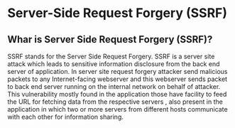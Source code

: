 # Server-Side Request Forgery (SSRF)

## Whar is Server Side Request Forgery (SSRF)?
SSRF stands for the Server Side Request Forgery. SSRF is a server site attack which leads to sensitive information disclosure from the back end server of application. In server site request forgery attacker send malicious packets to any Internet-facing webserver and this webserver sends packet to back end server running on the internal network on behalf of attacker. This vulnerability mostly found in the application those have facility to feed the URL for fetching data from the respective servers , also present in the application in which two or more servers from different hosts communicate with each other for information sharing.
